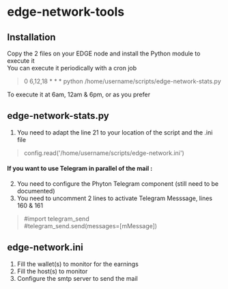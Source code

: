 # edge-network-tools
## Installation
Copy the 2 files on your EDGE node and install the Python module to execute it  
You can execute it periodically with a cron job  
> 0 6,12,18 * * * python /home/username/scripts/edge-network-stats.py  

To execute it at 6am, 12am & 6pm, or as you prefer
## edge-network-stats.py  
1. You need to adapt the line 21 to your location of the script and the .ini file  
> config.read('/home/username/scripts/edge-network.ini')
 
 #### If you want to use Telegram in parallel of the mail :  
 2. You need to configure the Phyton Telegram component (still need to be documented)
 3. You need to uncomment 2 lines to activate Telegram Messsage, lines 160 & 161
> #import telegram_send  
> #telegram_send.send(messages=[mMessage])
 ## edge-network.ini
 1. Fill the wallet(s) to monitor for the earnings
 2. Fill the host(s) to monitor
 3. Configure the smtp server to send the mail
